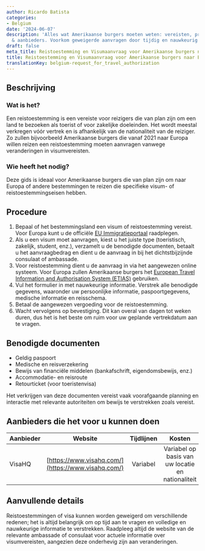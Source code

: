 ```yaml
---
author: Ricardo Batista
categories:
- Belgium
date: '2024-06-07'
description: 'Alles wat Amerikaanse burgers moeten weten: vereisten, procedure, documenten
  & aanbieders. Voorkom geweigerde aanvragen door tijdig en nauwkeurig te handelen.'
draft: false
meta_title: Reistoestemming en Visumaanvraag voor Amerikaanse burgers naar Europa
title: Reistoestemming en Visumaanvraag voor Amerikaanse burgers naar Europa
translationKey: belgium-request_for_travel_authorization
---
```



## Beschrijving
### Wat is het?
Een reistoestemming is een vereiste voor reizigers die van plan zijn om een land te bezoeken als toerist of voor zakelijke doeleinden. Het wordt meestal verkregen vóór vertrek en is afhankelijk van de nationaliteit van de reiziger. Zo zullen bijvoorbeeld Amerikaanse burgers die vanaf 2021 naar Europa willen reizen een reistoestemming moeten aanvragen vanwege veranderingen in visumvereisten.

### Wie heeft het nodig?
Deze gids is ideaal voor Amerikaanse burgers die van plan zijn om naar Europa of andere bestemmingen te reizen die specifieke visum- of reistoestemmingseisen hebben.

## Procedure
1. Bepaal of het bestemmingsland een visum of reistoestemming vereist. Voor Europa kunt u de officiële [EU Immigratieportaal](https://ec.europa.eu/immigration/) raadplegen.
2. Als u een visum moet aanvragen, kiest u het juiste type (toeristisch, zakelijk, student, enz.), verzamelt u de benodigde documenten, betaalt u het aanvraagbedrag en dient u de aanvraag in bij het dichtstbijzijnde consulaat of ambassade.
3. Voor reistoestemming dient u de aanvraag in via het aangewezen online systeem. Voor Europa zullen Amerikaanse burgers het [European Travel Information and Authorisation System (ETIAS)](https://www.etiasvisa.com/etias-requirements/americans) gebruiken.
4. Vul het formulier in met nauwkeurige informatie. Verstrek alle benodigde gegevens, waaronder uw persoonlijke informatie, paspoortgegevens, medische informatie en reisschema.
5. Betaal de aangewezen vergoeding voor de reistoestemming.
6. Wacht vervolgens op bevestiging. Dit kan overal van dagen tot weken duren, dus het is het beste om ruim voor uw geplande vertrekdatum aan te vragen.

## Benodigde documenten
- Geldig paspoort
- Medische en reisverzekering
- Bewijs van financiële middelen (bankafschrift, eigendomsbewijs, enz.)
- Accommodatie- en reisroute
- Retourticket (voor toeristenvisa)

Het verkrijgen van deze documenten vereist vaak voorafgaande planning en interactie met relevante autoriteiten om bewijs te verstrekken zoals vereist.

## Aanbieders die het voor u kunnen doen

| Aanbieder          |     Website     |     Tijdlijnen    |       Kosten      |
| --------------- | --------------- |  :-------------: | :-------------: |
| VisaHQ      |  [https://www.visahq.com/](https://www.visahq.com/)      |      Variabel      | Variabel op basis van uw locatie en nationaliteit       |

## Aanvullende details
Reistoestemmingen of visa kunnen worden geweigerd om verschillende redenen; het is altijd belangrijk om op tijd aan te vragen en volledige en nauwkeurige informatie te verstrekken. Raadpleeg altijd de website van de relevante ambassade of consulaat voor actuele informatie over visumvereisten, aangezien deze onderhevig zijn aan veranderingen.